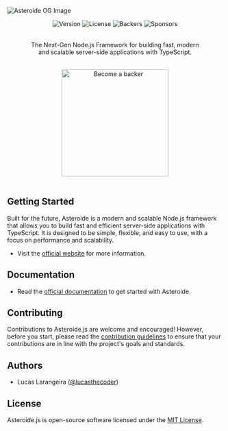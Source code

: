 ![Asteroide OG Image](https://asteroidejs.com/images/og.png)
<div align="center"  style="text-align: center">
    <img alt="Version" src="https://img.shields.io/github/lerna-json/v/asteroidejs/asteroide?style=for-the-badge&logo=npm&label=NPM&labelColor=000&color=1269F4" />
    <img alt="License" src="https://img.shields.io/github/license/asteroidejs/asteroide?style=for-the-badge&labelColor=000&color=1269F4" />
    <img alt="Backers" src="https://img.shields.io/opencollective/backers/asteroide?style=for-the-badge&logo=opencollective&logoColor=1269F4&labelColor=000&color=1269F4"/>
    <img alt="Sponsors" src="https://img.shields.io/opencollective/sponsors/asteroide?style=for-the-badge&logo=opencollective&logoColor=1269F4&labelColor=000&color=1269F4" />
</div>
<div align="center" style="text-align: center">
    <p style="max-width: 400px; margin: 2rem auto">
        The Next-Gen Node.js Framework for building fast, modern and scalable server-side applications with TypeScript.
    </p>
    <a href="https://asteroidejs.com/docs">
        <img alt="Become a backer" src="https://asteroidejs.com/images/become-a-backer.svg" width="250px"/>
    </a>
</div>
<br/>

## Getting Started

Built for the future, Asteroide is a modern and scalable Node.js framework that allows you to build fast and efficient
server-side applications with TypeScript. It is designed to be simple, flexible, and easy to use, with a focus on
performance and scalability.

- Visit the [official website](https://asteroidejs.com) for more information.

## Documentation

- Read the [official documentation](https://docs.asteroidejs.com) to get started with Asteroide.

## Contributing

Contributions to Asteroide.js are welcome and encouraged! However, before you start, please read the
[contribution guidelines](https://github.com/asteroidejs/asteroide/blob/canary/CONTRIBUTING.md) to ensure that your
contributions are in line with the project's goals and standards.

## Authors

- Lucas Larangeira ([@lucasthecoder](https://twitter.com/lucasthecoder))

## License

Asteroide.js is open-source software licensed under the [MIT License](https://github.com/asteroidejs/asteroide/blob/canary/LICENSE).
